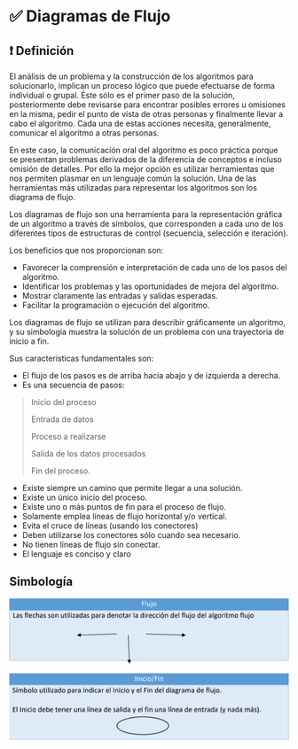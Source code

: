 # ✅ Diagramas de Flujo

## ❗ Definición

El análisis de un problema y la construcción de los algoritmos para solucionarlo, implican un
proceso lógico que puede efectuarse de forma individual o grupal. Éste sólo es el primer
paso de la solución, posteriormente debe revisarse para encontrar posibles errores u
omisiones en la misma, pedir el punto de vista de otras personas y finalmente llevar a cabo
el algoritmo. Cada una de estas acciones necesita, generalmente, comunicar el algoritmo a
otras personas.

En este caso, la comunicación oral del algoritmo es poco práctica porque se presentan
problemas derivados de la diferencia de conceptos e incluso omisión de detalles. Por ello la
mejor opción es utilizar herramientas que nos permiten plasmar en un lenguaje común la
solución. Una de las herramientas más utilizadas para representar los algoritmos son los
diagrama de flujo.

Los diagramas de flujo son una herramienta para la representación gráfica de un algoritmo
a través de símbolos, que corresponden a cada uno de los diferentes tipos de estructuras
de control (secuencia, selección e iteración).

Los beneficios que nos proporcionan son:

 + Favorecer la comprensión e interpretación de cada uno de los pasos del algoritmo.
 + Identificar los problemas y las oportunidades de mejora del algoritmo.
 + Mostrar claramente las entradas y salidas esperadas.
 + Facilitar la programación o ejecución del algoritmo.

Los diagramas de flujo se utilizan para describir gráficamente un algoritmo, y su simbología
muestra la solución de un problema con una trayectoria de inicio a fin.

Sus características fundamentales son:

 + El flujo de los pasos es de arriba hacia abajo y de izquierda a derecha.
 + Es una secuencia de pasos:
 
> Inicio del proceso
> 
> Entrada de datos
> 
> Proceso a realizarse
> 
> Salida de los datos procesados
> 
> Fin del proceso.

 + Existe siempre un camino que permite llegar a una solución.
 + Existe un único inicio del proceso.
 + Existe uno o más puntos de fin para el proceso de flujo.
 + Solamente emplea líneas de flujo horizontal y/o vertical.
 + Evita el cruce de líneas (usando los conectores)
 + Deben utilizarse los conectores sólo cuando sea necesario.
 + No tienen líneas de flujo sin conectar.
 + El lenguaje es conciso y claro
 
## Simbología

![flujo](https://github.com/IzzyGrant/EDC-Pensamiento-Compuatcional/blob/main/img/flujo.png?raw=true)

![Inicio y Fin](https://github.com/IzzyGrant/EDC-Pensamiento-Compuatcional/blob/main/img/iniciofin.png?raw=true)
